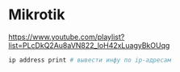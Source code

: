 # Mikrotik

https://www.youtube.com/playlist?list=PLcDkQ2Au8aVN822_loH42xLuagyBkOUqg



```bash
ip address print # вывести инфу по ip-адресам
```

